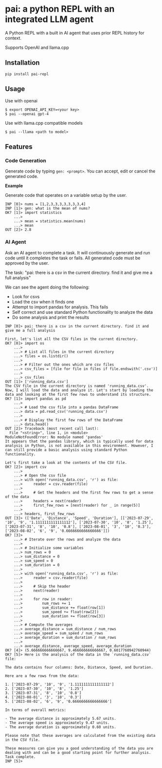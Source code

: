 # pai: a python REPL with an integrated LLM agent
A Python REPL with a built in AI agent that uses prior REPL history for context.

Supports OpenAI and llama.cpp

## Installation
```
pip install pai-repl
```

## Usage

Use with openai
```
$ export OPENAI_API_KEY=<your key>
$ pai --openai gpt-4
```

Use with llama.cpp compatible models

```
$ pai --llama <path to model>
```


## Features

### Code Generation
Generate code by typing `gen: <prompt>`. You can accept, edit or cancel the generated code.

**Example**

Generate code that operates on a variable setup by the user.
```
INP [0]> nums = [1,2,3,3,3,3,3,3,3,4]
INP [1]> gen: what is the mean of nums?
OK? [1]> import statistics
    ...>
    ...> mean = statistics.mean(nums)
    ...> mean
OUT [2]> 2.8
```

### AI Agent
Ask an AI agent to complete a task. It will continuously generate and run code until it completes the task or fails. All generated code must be approved by the user.

The task: "pai: there is a csv in the current directory. find it and give me a full analysis"

We can see the agent doing the following:
- Look for csvs
- Load the csv when it finds one
- Attempt to import pandas for analysis. This fails
- Self correct and use standard Python functionality to analyze the data
- Do some analysis and print the results

```
INP [0]> pai: there is a csv in the current directory. find it and give me a full analysis

First, let's list all the CSV files in the current directory.
OK? [0]> import os
    ...>
    ...> # List all files in the current directory
    ...> files = os.listdir()
    ...>
    ...> # Filter out the ones which are csv files
    ...> csv_files = [file for file in files if file.endswith('.csv')]
    ...>
    ...> csv_files
OUT [1]> ['running_data.csv']
The CSV file in the current directory is named 'running_data.csv'. Now, I will load the data and analyze it. Let's start by loading the data and looking at the first few rows to understand its structure.
OK? [1]> import pandas as pd
    ...>
    ...> # Load the csv file into a pandas DataFrame
    ...> data = pd.read_csv('running_data.csv')
    ...>
    ...> # Display the first few rows of the DataFrame
    ...> data.head()
OUT [2]> Traceback (most recent call last):
  File "<string>", line 1, in <module>
ModuleNotFoundError: No module named 'pandas'
It appears that the pandas library, which is typically used for data analysis in Python, is not available in this environment. However, I can still provide a basic analysis using standard Python functionality.

Let's first take a look at the contents of the CSV file.
OK? [2]> import csv
    ...>
    ...> # Open the csv file
    ...> with open('running_data.csv', 'r') as file:
    ...>     reader = csv.reader(file)
    ...>
    ...>     # Get the headers and the first few rows to get a sense of the data
    ...>     headers = next(reader)
    ...>     first_few_rows = [next(reader) for _ in range(5)]
    ...>
    ...> headers, first_few_rows
OUT [3]> (['Date', 'Distance', 'Speed', 'Duration'], [['2023-07-29', '10', '9', '1.1111111111111112'], ['2023-07-30', '10', '8', '1.25'], ['2023-07-31', '8', '10', '0.8'], ['2023-08-01', '3', '10', '0.3'], ['2023-08-02', '6', '9', '0.6666666666666666']])
OK? [3]>
    ...> # Iterate over the rows and analyze the data
    ...>
    ...> # Initialize some variables
    ...> num_rows = 0
    ...> sum_distance = 0
    ...> sum_speed = 0
    ...> sum_duration = 0
    ...>
    ...> with open('running_data.csv', 'r') as file:
    ...>     reader = csv.reader(file)
    ...>
    ...>     # Skip the header
    ...>     next(reader)
    ...>
    ...>     for row in reader:
    ...>         num_rows += 1
    ...>         sum_distance += float(row[1])
    ...>         sum_speed += float(row[2])
    ...>         sum_duration += float(row[3])
    ...>
    ...> # Compute the averages
    ...> average_distance = sum_distance / num_rows
    ...> average_speed = sum_speed / num_rows
    ...> average_duration = sum_duration / num_rows
    ...>
    ...> average_distance, average_speed, average_duration
OK? [4]> (5.666666666666667, 9.466666666666667, 0.6017760942760944)
OK? [5]> Here is the analysis of the data in the `running_data.csv` file:

The data contains four columns: Date, Distance, Speed, and Duration.

Here are a few rows from the data:

1. ['2023-07-29', '10', '9', '1.1111111111111112']
2. ['2023-07-30', '10', '8', '1.25']
3. ['2023-07-31', '8', '10', '0.8']
4. ['2023-08-01', '3', '10', '0.3']
5. ['2023-08-02', '6', '9', '0.6666666666666666']

In terms of overall metrics:

- The average distance is approximately 5.67 units.
- The average speed is approximately 9.47 units.
- The average duration is approximately 0.60 units.

Please note that these averages are calculated from the existing data in the CSV file.

These measures can give you a good understanding of the data you are dealing with and can be a good starting point for further analysis. Task complete.
INP [5]>
```
